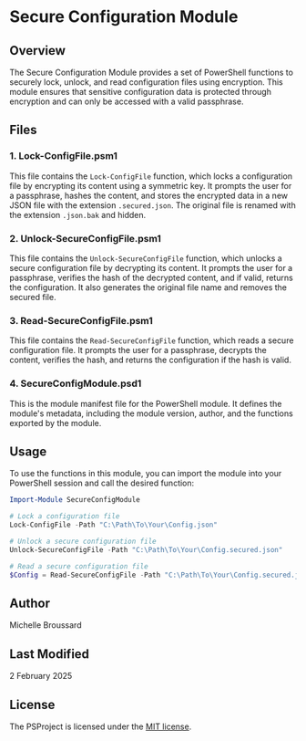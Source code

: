 # Secure Configuration Module

## Overview
The Secure Configuration Module provides a set of PowerShell functions to securely lock, unlock, and read configuration files using encryption. This module ensures that sensitive configuration data is protected through encryption and can only be accessed with a valid passphrase.

## Files

### 1. Lock-ConfigFile.psm1
This file contains the `Lock-ConfigFile` function, which locks a configuration file by encrypting its content using a symmetric key. It prompts the user for a passphrase, hashes the content, and stores the encrypted data in a new JSON file with the extension `.secured.json`. The original file is renamed with the extension `.json.bak` and hidden.

### 2. Unlock-SecureConfigFile.psm1
This file contains the `Unlock-SecureConfigFile` function, which unlocks a secure configuration file by decrypting its content. It prompts the user for a passphrase, verifies the hash of the decrypted content, and if valid, returns the configuration. It also generates the original file name and removes the secured file.

### 3. Read-SecureConfigFile.psm1
This file contains the `Read-SecureConfigFile` function, which reads a secure configuration file. It prompts the user for a passphrase, decrypts the content, verifies the hash, and returns the configuration if the hash is valid.

### 4. SecureConfigModule.psd1
This is the module manifest file for the PowerShell module. It defines the module's metadata, including the module version, author, and the functions exported by the module.

## Usage
To use the functions in this module, you can import the module into your PowerShell session and call the desired function:

```powershell
Import-Module SecureConfigModule

# Lock a configuration file
Lock-ConfigFile -Path "C:\Path\To\Your\Config.json"

# Unlock a secure configuration file
Unlock-SecureConfigFile -Path "C:\Path\To\Your\Config.secured.json"

# Read a secure configuration file
$Config = Read-SecureConfigFile -Path "C:\Path\To\Your\Config.secured.json"
```

## Author
Michelle Broussard

## Last Modified
2 February 2025

## License
The PSProject is licensed under the [MIT license](PSProject/blob/main/LICENSE).